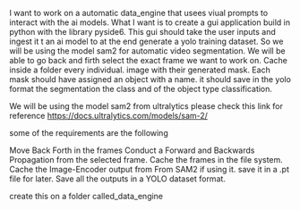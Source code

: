 I want to work on a automatic data_engine that usees viual prompts to interact with the ai models. What I want is to create a gui application build in python with the library pyside6. This gui should take the user inputs and ingest it t an ai model to at the end generate a yolo training dataset. So we will be using the model sam2 for automatic video segmentation. We will be able to go back and firth select the exact frame we  want to work on. Cache inside a folder every individual. image with their generated mask. Each mask should have assigned an object with a name. it should save in the yolo format the segmentation the class and of the object type classification.

We will be using the model sam2 from ultralytics please check this link for reference https://docs.ultralytics.com/models/sam-2/

some of the requirements are the following

Move Back Forth in the frames
Conduct a Forward and Backwards Propagation from the selected frame.
Cache the frames in the file system.
Cache the Image-Encoder output from From SAM2 if using it. save it in a .pt file for later.
Save all the outputs in a YOLO dataset format.


create this on a folder called_data_engine
